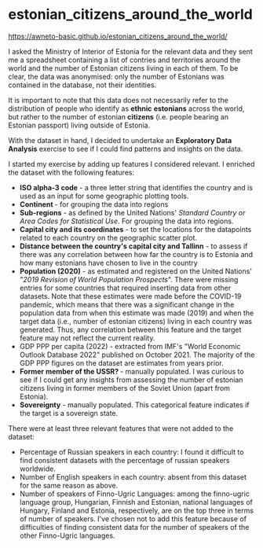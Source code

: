 # estonian_citizens_around_the_world
https://awneto-basic.github.io/estonian_citizens_around_the_world/

<!-- wp:paragraph -->
I asked the Ministry of Interior of Estonia for the relevant data and they sent me a spreadsheet containing a list of contries and territories around the world and the number of Estonian citizens living in each of them. To be clear, the data was anonymised: only the number of Estonians was contained in the database, not their identities.</p>
<!-- /wp:paragraph -->

<!-- wp:paragraph -->
<p>It is important to note that this data does not necessarily refer to the distribution of people who identify as <strong>ethnic</strong> <strong>estonians</strong> across the world, but rather to the number of estonian <strong>citizens</strong> (i.e. people bearing an Estonian passport) living outside of Estonia.</p>
<!-- /wp:paragraph -->

<!-- wp:paragraph -->
<p>With the dataset in hand, I decided to undertake an <strong>Exploratory Data Analysis</strong> exercise to see if I could find patterns and insights on the data. </p>
<!-- /wp:paragraph -->


<!-- wp:paragraph -->
<p>I started my exercise by adding up features I considered relevant. I enriched the dataset with the following features:</p>
<!-- /wp:paragraph -->

<!-- wp:list -->
<ul><li><strong>ISO alpha-3 code</strong> - a three letter string that identifies the country and is used as an input for some geographic plotting tools.</li><li><strong>Continent </strong>- for grouping the data into regions</li><li><strong>Sub-regions</strong> - as defined by the United Nations' <em>Standard Country or Area Codes for Statistical Use</em>. For grouping the data into regions.</li><li><strong>Capital city and its coordinates</strong> - to set the locations for the datapoints related to each country on the geographic scatter plot.</li><li><strong>Distance between the country's capital city and Tallinn</strong> - to assess if there was any correlation between how far the country is to Estonia and how many estonians have chosen to live in the country</li><li><strong>Population (2020)</strong> - as estimated and registered on the United Nations' "<em>2019 Revision</em><strong>&nbsp;</strong><em>of</em><strong>&nbsp;</strong><em>World Population Prospects</em>". There were missing entries for some countries that required inserting data from other datasets. Note that these estimates were made before the COVID-19 pandemic, which means that there was a significant change in the population data from when this estimate was made (2019) and when the target data (i.e., number of estonian citizens) living in each country was generated. Thus, any correlation between this feature and the target feature may not reflect the current reality.</li><li>GDP PPP per capita (2022) - extracted from IMF's "World Economic Outlook Database 2022" published on October 2021. The majority of the GDP PPP figures on the dataset are estimates from years prior.</li><li><strong>Former member of the USSR? </strong>- manually populated. I was curious to see if I could get any insights from assessing the number of estonian citizens living in former members of the Soviet Union (apart from Estonia).</li><li><strong>Sovereignty</strong> - manually populated. This categorical feature indicates if the target is a sovereign state. </li></ul>
<!-- /wp:list -->

<!-- wp:paragraph -->
<p>There were at least three relevant features that were not added to the dataset:</p>
<!-- /wp:paragraph -->

<!-- wp:list -->
<ul><li>Percentage of Russian speakers in each country: I found it difficult to find consistent datasets with the percentage of russian speakers worldwide. </li><li>Number of English speakers in each country: absent from this dataset for the same reason as above.</li><li>Number of speakers of Finno-Ugric Languages: among the finno-ugric language group, Hungarian, Finnish and Estonian, national languages of Hungary, Finland and Estonia, respectively, are on the top three in terms of number of speakers.  I've chosen not to add this feature because of difficulties of finding consistent data for the number of speakers of the other Finno-Ugric languages.</li></ul>
<!-- /wp:list -->
